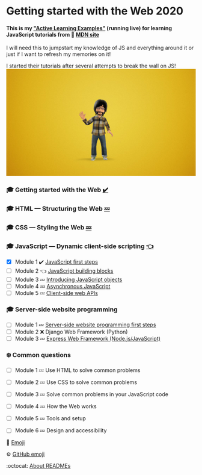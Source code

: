 # Getting started with the Web 2020


#### This is my  ["Active Learning Examples"](https://vvpetkov.github.io/Getting-started-with-the-Web-2020/) (running live) for learning JavaScript tutorials from :moyai: [MDN site](https://developer.mozilla.org/en-US/docs/Learn/Getting_started_with_the_web)


I will need this to jumpstart my knowledge of JS and everything around it or just if I want to refresh my memories on it! 

I started their tutorials after several attempts to break the wall on JS! 
![Logo](/images/logoVLD.png)

### :mortar_board: Getting started with the Web [:heavy_check_mark:](https://developer.mozilla.org/en-US/docs/Learn/Getting_started_with_the_web)
### :mortar_board: HTML — Structuring the Web [:zzz:](https://developer.mozilla.org/en-US/docs/Learn/HTML)
### :mortar_board: CSS — Styling the Web [:zzz:](https://developer.mozilla.org/en-US/docs/Learn/CSS)
### :mortar_board: JavaScript — Dynamic client-side scripting [:point_left:](https://developer.mozilla.org/en-US/docs/Learn/JavaScript)
- [x] Module 1 :heavy_check_mark: [JavaScript first steps](https://developer.mozilla.org/en-US/docs/Learn/JavaScript/First_steps) 
- [ ] Module 2 :point_left: [JavaScript building blocks](https://developer.mozilla.org/en-US/docs/Learn/JavaScript/Building_blocks)
- [ ] Module 3 :zzz: [Introducing JavaScript objects](https://developer.mozilla.org/en-US/docs/Learn/JavaScript/Objects)
- [ ] Module 4 :zzz: [Asynchronous JavaScript](https://developer.mozilla.org/en-US/docs/Learn/JavaScript/Asynchronous)
- [ ] Module 5 :zzz: [Client-side web APIs](https://developer.mozilla.org/en-US/docs/Learn/JavaScript/Client-side_web_APIs)
### :mortar_board: Server-side website programming 
- [ ] Module 1 :zzz: [Server-side website programming first steps](https://developer.mozilla.org/en-US/docs/Learn/Server-side/First_steps)
- [ ] Module 2 :x: Django Web Framework (Python)
- [ ] Module 3 :zzz: [Express Web Framework (Node.js/JavaScript)](https://developer.mozilla.org/en-US/docs/Learn/Server-side/Express_Nodejs)
### :snowflake: Common questions
- [ ] Module 1 :zzz: Use HTML to solve common problems
- [ ] Module 2 :zzz: Use CSS to solve common problems
- [ ] Module 3 :zzz: Solve common problems in your JavaScript code
- [ ] Module 4 :zzz: How the Web works
- [ ] Module 5 :zzz: Tools and setup
- [ ] Module 6 :zzz: Design and accessibility




:high_brightness: [Emoji](https://www.webfx.com/tools/emoji-cheat-sheet/)

:gear: [GitHub emoji](https://github.com/fefong/markdown_readme/blob/master/emoji.md#emoji)

:octocat: [About READMEs](https://help.github.com/en/github/creating-cloning-and-archiving-repositories/about-readmes)
